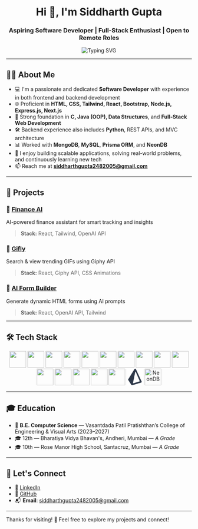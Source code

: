 <h1 align="center">Hi 👋, I'm Siddharth Gupta</h1>
<h3 align="center">Aspiring Software Developer | Full-Stack Enthusiast | Open to Remote Roles</h3>

<p align="center">
  <img src="https://readme-typing-svg.herokuapp.com?font=Fira+Code&duration=2000&pause=1000&center=true&vCenter=true&width=435&lines=Web+Developer+%7C+Full-Stack+Projects;MongoDB+%7C+Node.js+%7C+React+%7C+MySQL;Lifelong+Learner+%26+Problem+Solver" alt="Typing SVG" />
</p>

---

## 👨‍💻 About Me

- 💻 I'm a passionate and dedicated **Software Developer** with experience in both frontend and backend development  
- 🌐 Proficient in **HTML, CSS, Tailwind, React, Bootstrap, Node.js, Express.js, Next.js**
- 🧠 Strong foundation in **C, Java (OOP), Data Structures**, and **Full-Stack Web Development**
- 🛠️ Backend experience also includes **Python**, REST APIs, and MVC architecture
- 📊 Worked with **MongoDB**, **MySQL**, **Prisma ORM**, and **NeonDB**
- 🚀 I enjoy building scalable applications, solving real-world problems, and continuously learning new tech
- 📫 Reach me at **siddharthgupta2482005@gmail.com**

---

## 🔨 Projects

### 💼 [Finance AI](https://finanace-ai-sidd.vercel.app/)
AI-powered finance assistant for smart tracking and insights  
> **Stack:** React, Tailwind, OpenAI API

### 📸 [Gifly](https://sidd-gifly.vercel.app/)
Search & view trending GIFs using Giphy API  
> **Stack:** React, Giphy API, CSS Animations

### 🧾 [AI Form Builder](https://ai-form-builder-sidd.vercel.app/)
Generate dynamic HTML forms using AI prompts  
> **Stack:** React, OpenAI API, Tailwind

---

## 🛠️ Tech Stack

<p align="center">

  <!-- Programming -->
  <img src="https://cdn.jsdelivr.net/gh/devicons/devicon/icons/c/c-original.svg" width="45" height="45"/>
  <img src="https://cdn.jsdelivr.net/gh/devicons/devicon/icons/java/java-original.svg" width="45" height="45"/>
  <img src="https://cdn.jsdelivr.net/gh/devicons/devicon/icons/python/python-original.svg" width="45" height="45"/>

  <!-- Front‑end -->
  <img src="https://cdn.jsdelivr.net/gh/devicons/devicon/icons/html5/html5-original.svg" width="45" height="45"/>
  <img src="https://cdn.jsdelivr.net/gh/devicons/devicon/icons/css3/css3-original.svg" width="45" height="45"/>
  <img src="https://cdn.jsdelivr.net/gh/devicons/devicon/icons/javascript/javascript-original.svg" width="45" height="45"/>
  <img src="https://cdn.jsdelivr.net/gh/devicons/devicon/icons/react/react-original.svg" width="45" height="45"/>
  <img src="https://cdn.jsdelivr.net/gh/devicons/devicon/icons/bootstrap/bootstrap-original.svg" width="45" height="45"/>
  <!-- ✅ working Tailwind icon -->
  <img src="https://cdn.jsdelivr.net/gh/devicons/devicon@latest/icons/tailwindcss/tailwindcss-plain.svg" width="45" height="45"/>
  <!-- ✅ working EJS icon -->
  <img src="https://cdn.jsdelivr.net/gh/devicons/devicon/icons/ejs/ejs-original.svg" width="45" height="45"/>

  <!-- Back‑end -->
  <img src="https://cdn.jsdelivr.net/gh/devicons/devicon/icons/nodejs/nodejs-original.svg" width="45" height="45"/>
  <img src="https://cdn.jsdelivr.net/gh/devicons/devicon/icons/express/express-original.svg" width="45" height="45"/>
  <img src="https://cdn.jsdelivr.net/gh/devicons/devicon/icons/nextjs/nextjs-original.svg" width="45" height="45"/>

  <!-- Databases -->
  <img src="https://cdn.jsdelivr.net/gh/devicons/devicon/icons/mysql/mysql-original.svg" width="45" height="45"/>
  <img src="https://cdn.jsdelivr.net/gh/devicons/devicon/icons/mongodb/mongodb-original.svg" width="45" height="45"/>
  <img src="https://raw.githubusercontent.com/devicons/devicon/master/icons/prisma/prisma-original.svg" width="45" height="45"/>
  <!-- ✅ NeonDB – using official Neon logo (square fits nicely) -->
  <img src="https://raw.githubusercontent.com/neondatabase/neon/main/docs/images/logo.svg" width="45" height="45" title="NeonDB"/>

</p>

---

## 🎓 Education

- 🏫 **B.E. Computer Science** — Vasantdada Patil Pratishthan’s College of Engineering & Visual Arts (2023–2027)  
- 🎓 12th — Bharatiya Vidya Bhavan's, Andheri, Mumbai — *A Grade*  
- 🎓 10th — Rose Manor High School, Santacruz, Mumbai — *A Grade*

---

## 🤝 Let's Connect

- 💼 [LinkedIn](https://linkedin.com/in/sidd-gupta05)
- 🐙 [GitHub](https://github.com/sidd-gupta05)
- 📬 **Email**: siddharthgupta2482005@gmail.com

---

Thanks for visiting! 🚀 Feel free to explore my projects and connect!
